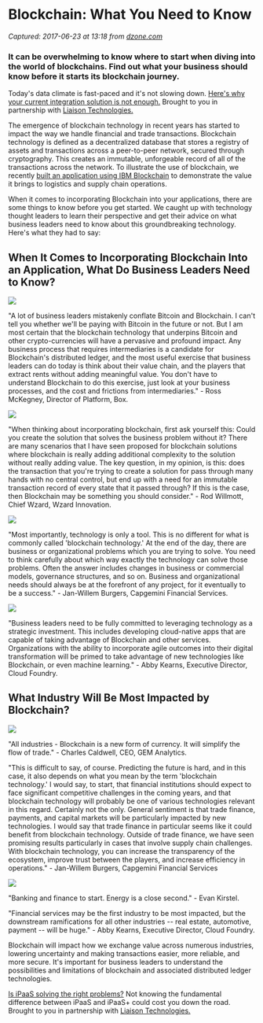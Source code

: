 # Blockchain: What You Need to Know

_Captured: 2017-06-23 at 13:18 from [dzone.com](https://dzone.com/articles/blockchain-what-you-need-to-know?edition=305129&utm_source=Daily%20Digest&utm_medium=email&utm_campaign=dd%202017-06-22)_

### It can be overwhelming to know where to start when diving into the world of blockchains. Find out what your business should know before it starts its blockchain journey.

Today's data climate is fast-paced and it's not slowing down. [Here's why your current integration solution is not enough.](https://dzone.com/go?i=188126&u=https%3A%2F%2Fwww.liaison.com%2Fresources%2Fdata-inspired-future-e-guide%2F%3Futm_campaign%3DDZONE%26utm_medium%3DE-guide%25252520-%25252520Data-Inspired%25252520Future%26utm_source%3DDZONE) Brought to you in partnership with [Liaison Technologies.](https://dzone.com/go?i=188126&u=https%3A%2F%2Fwww.liaison.com%2Fresources%2Fdata-inspired-future-e-guide%2F%3Futm_campaign%3DDZONE%26utm_medium%3DE-guide%25252520-%25252520Data-Inspired%25252520Future%26utm_source%3DDZONE)

The emergence of blockchain technology in recent years has started to impact the way we handle financial and trade transactions. Blockchain technology is defined as a decentralized database that stores a registry of assets and transactions across a peer-to-peer network, secured through cryptography. This creates an immutable, unforgeable record of all of the transactions across the network. To illustrate the use of blockchain, we recently [built an application using IBM Blockchain](https://www.mendix.com/blog/built-iot-application-10-days-using-watson-iot-ibm-blockchain/) to demonstrate the value it brings to logistics and supply chain operations.

When it comes to incorporating Blockchain into your applications, there are some things to know before you get started. We caught up with technology thought leaders to learn their perspective and get their advice on what business leaders need to know about this groundbreaking technology. Here's what they had to say:

## **When It Comes to Incorporating Blockchain Into an Application, What Do Business Leaders Need to Know?**

![](https://www.mendix.com/wp-content/uploads/RossMcKegney-headshot.png)

"A lot of business leaders mistakenly conflate Bitcoin and Blockchain. I can't tell you whether we'll be paying with Bitcoin in the future or not. But I am most certain that the blockchain technology that underpins Bitcoin and other crypto-currencies will have a pervasive and profound impact. Any business process that requires intermediaries is a candidate for Blockchain's distributed ledger, and the most useful exercise that business leaders can do today is think about their value chain, and the players that extract rents without adding meaningful value. You don't have to understand Blockchain to do this exercise, just look at your business processes, and the cost and frictions from intermediaries." - Ross McKegney, Director of Platform, Box.

![](https://www.mendix.com/wp-content/uploads/rod-willmott-headshot.png)

"When thinking about incorporating blockchain, first ask yourself this: Could you create the solution that solves the business problem without it? There are many scenarios that I have seen proposed for blockchain solutions where blockchain is really adding additional complexity to the solution without really adding value. The key question, in my opinion, is this: does the transaction that you're trying to create a solution for pass through many hands with no central control, but end up with a need for an immutable transaction record of every state that it passed through? If this is the case, then Blockchain may be something you should consider." - Rod Willmott, Chief Wzard, Wzard Innovation.

![](https://www.mendix.com/wp-content/uploads/headshots-jan-willem-burgers.png)

"Most importantly, technology is only a tool. This is no different for what is commonly called 'blockchain technology.' At the end of the day, there are business or organizational problems which you are trying to solve. You need to think carefully about which way exactly the technology can solve those problems. Often the answer includes changes in business or commercial models, governance structures, and so on. Business and organizational needs should always be at the forefront of any project, for it eventually to be a success." - Jan-Willem Burgers, Capgemini Financial Services.

![](https://www.mendix.com/wp-content/uploads/headshot-abby-kearns.png)

"Business leaders need to be fully committed to leveraging technology as a strategic investment. This includes developing cloud-native apps that are capable of taking advantage of Blockchain and other services. Organizations with the ability to incorporate agile outcomes into their digital transformation will be primed to take advantage of new technologies like Blockchain, or even machine learning." - Abby Kearns, Executive Director, Cloud Foundry.

## **What Industry Will Be Most Impacted by Blockchain?**

![](https://www.mendix.com/wp-content/uploads/CharlesCaldwell-headshot.png)

"All industries - Blockchain is a new form of currency. It will simplify the flow of trade." - Charles Caldwell, CEO, GEM Analytics.

"This is difficult to say, of course. Predicting the future is hard, and in this case, it also depends on what you mean by the term 'blockchain technology.' I would say, to start, that financial institutions should expect to face significant competitive challenges in the coming years, and that blockchain technology will probably be one of various technologies relevant in this regard. Certainly not the only. General sentiment is that trade finance, payments, and capital markets will be particularly impacted by new technologies. I would say that trade finance in particular seems like it could benefit from blockchain technology. Outside of trade finance, we have seen promising results particularly in cases that involve supply chain challenges. With blockchain technology, you can increase the transparency of the ecosystem, improve trust between the players, and increase efficiency in operations." - Jan-Willem Burgers, Capgemini Financial Services

![](https://www.mendix.com/wp-content/uploads/headshot-evan1.png)

"Banking and finance to start. Energy is a close second." - Evan Kirstel.

"Financial services may be the first industry to be most impacted, but the downstream ramifications for all other industries -- real estate, automotive, payment -- will be huge." - Abby Kearns, Executive Director, Cloud Foundry.

Blockchain will impact how we exchange value across numerous industries, lowering uncertainty and making transactions easier, more reliable, and more secure. It's important for business leaders to understand the possibilities and limitations of blockchain and associated distributed ledger technologies.

[Is iPaaS solving the right problems?](https://dzone.com/go?i=171134&u=https%3A%2F%2Fwww.liaison.com%2Fresources%2Fipaas-vs-ipaas-plus-e-guide%2F%3Futm_campaign%3DDZONE%26utm_source%3DDZONE%26utm_medium%3DeGuide%252520-%252520iPaaS%252520vs%252520iPaaS%252520%252520) Not knowing the fundamental difference between iPaaS and iPaaS+ could cost you down the road. Brought to you in partnership with [Liaison Technologies.](https://dzone.com/go?i=171134&u=https%3A%2F%2Fwww.liaison.com%2Fresources%2Fipaas-vs-ipaas-plus-e-guide%2F%3Futm_campaign%3DDZONE%26utm_source%3DDZONE%26utm_medium%3DeGuide%252520-%252520iPaaS%252520vs%252520iPaaS%252520%252520)
